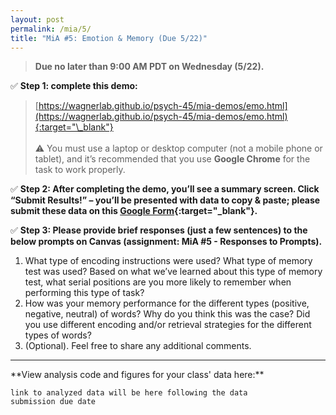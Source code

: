```yaml
---
layout: post
permalink: /mia/5/
title: "MiA #5: Emotion & Memory (Due 5/22)"
---
```


> **Due no later than 9:00 AM PDT on Wednesday (5/22).**

✅ **Step 1: complete this demo:**

> [https://wagnerlab.github.io/psych-45/mia-demos/emo.html](https://wagnerlab.github.io/psych-45/mia-demos/emo.html){:target="\_blank"}<br /><br />
> ⚠️ You must use a laptop or desktop computer (not a mobile phone or tablet), and it’s recommended that you use **Google Chrome** for the task to work properly.

✅ **Step 2: After completing the demo, you’ll see a summary screen. Click “Submit Results!” – you’ll be presented with data to copy & paste; please submit these data on this [Google Form](https://forms.gle/x94exs6DjPGEgSvc9){:target="\_blank"}.**

✅ **Step 3: Please provide brief responses (just a few sentences) to the below prompts on Canvas (assignment: MiA #5 - Responses to Prompts).**

1. What type of encoding instructions were used? What type of memory test was used? Based on what we’ve learned about this type of memory test, what serial positions are you more likely to remember when performing this type of task?
2. How was your memory performance for the different types (positive, negative, neutral) of words? Why do you think this was the case? Did you use different encoding and/or retrieval strategies for the different types of words?
3. (Optional). Feel free to share any additional comments.

<hr />**View analysis code and figures for your class' data here:** 

<code>link to analyzed data will be here following the data submission due date</code>
